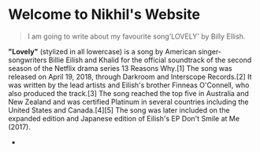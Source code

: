 # Welcome to Nikhil's  Website 
> I am going to write about my favourite song'LOVELY' by Billy Ellish.



**"Lovely"** (stylized in all lowercase) is a song by American singer-songwriters Billie Eilish and Khalid for the official soundtrack of the second season of the Netflix drama series 13 Reasons Why.[1] The song was released on April 19, 2018, through Darkroom and Interscope Records.[2] It was written by the lead artists and Eilish's brother Finneas O'Connell, who also produced the track.[3] The song reached the top five in Australia and New Zealand and was certified Platinum in several countries including the United States and Canada.[4][5] The song was later included on the expanded edition and Japanese edition of Eilish's EP Don't Smile at Me (2017).


- 
